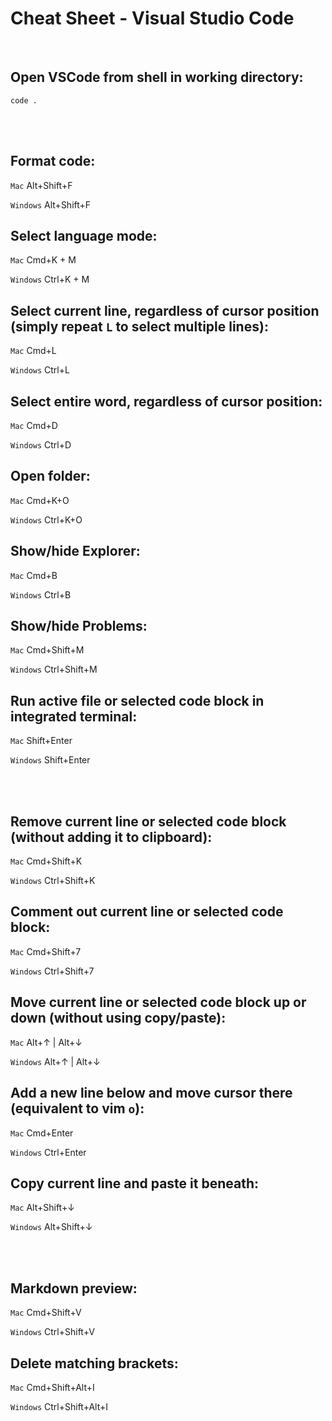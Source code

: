 # Cheat Sheet - Visual Studio Code

<br>

## Open VSCode from shell in working directory:
```shell
code .
```

<br><br>

## Format code:
`Mac` Alt+Shift+F

`Windows` Alt+Shift+F

## Select language mode:
`Mac` Cmd+K + M

`Windows` Ctrl+K + M

## Select current line, regardless of cursor position (simply repeat `L` to select multiple lines):
`Mac` Cmd+L

`Windows` Ctrl+L

## Select entire word, regardless of cursor position:
`Mac` Cmd+D

`Windows` Ctrl+D

## Open folder:
`Mac` Cmd+K+O

`Windows` Ctrl+K+O

## Show/hide Explorer:
`Mac` Cmd+B

`Windows` Ctrl+B

## Show/hide Problems: 
`Mac` Cmd+Shift+M

`Windows` Ctrl+Shift+M

## Run active file or selected code block in integrated terminal:
`Mac` Shift+Enter

`Windows` Shift+Enter

<br><br>

## Remove current line or selected code block (without adding it to clipboard):
`Mac` Cmd+Shift+K

`Windows` Ctrl+Shift+K

## Comment out current line or selected code block:
`Mac` Cmd+Shift+7

`Windows` Ctrl+Shift+7

## Move current line or selected code block up or down (without using copy/paste):
`Mac` Alt+↑ | Alt+↓

`Windows` Alt+↑ | Alt+↓

## Add a new line below and move cursor there (equivalent to vim `o`):
`Mac` Cmd+Enter

`Windows` Ctrl+Enter

## Copy current line and paste it beneath:
`Mac` Alt+Shift+↓

`Windows` Alt+Shift+↓

<br><br>

## Markdown preview:
`Mac` Cmd+Shift+V

`Windows` Ctrl+Shift+V

## Delete matching brackets:
`Mac` Cmd+Shift+Alt+I

`Windows` Ctrl+Shift+Alt+I

<br>

<!--
## FYLL PÅ! GOOGLA EFTER FLER ANVÄNDBARA SHORTCUTS! Underlättar vardagen enormt!
-->